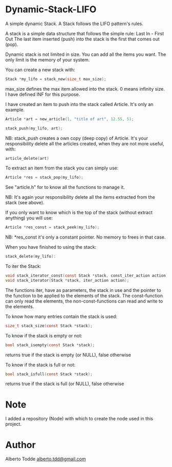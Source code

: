 # Dynamic-Stack-LIFO
A simple dynamic Stack. A Stack follows the LIFO pattern's rules.

A stack is a simple data structure that follows the simple rule: Last In - First Out
The last item inserted (push) into the stack is the first that comes out (pop).

Dynamic stack is not limited in size. You can add all the items you want. The only limit is the memory of your system.

You can create a new stack with:
```C
Stack *my_lifo = stack_new(size_t max_size);
```
max_size defines the max item allowed into the stack.
0 means infinity size. I have defined INF for this purpose. 

I have created an item to push into the stack called Article. It's only an example.
```C
Article *art = new_article(1, "title of art", 12.55, 5);

stack_push(my_lifo, art);
```
NB: stack_push creates a own copy (deep copy) of Article. It's your responsibility delete all the articles created,
when they are not more useful, with:
```C
article_delete(art)
```

To extract an item from the stack you can simply use:
```C
Article *res = stack_pop(my_lifo);
```
See "article.h" for to know all the functions to manage it.

NB: It's again your responsibility delete all the items extracted from the stack (see above).

If you only want to know which is the top of the stack (without extract anything) you will use:
```C
Article *res_const = stack_peek(my_lifo);
```

NB: *res_const it's only a constant pointer. No memory to frees in that case.

When you have finished to using the stack:
```C
stack_delete(my_lifo):
```

To iter the Stack:
```C
void stack_iterator_const(const Stack *stack, const_iter_action action);
void stack_iterator(Stack *stack, iter_action action);
```
The functions iter, have as parameters, the stack in use and the pointer to the function to be applied to the elements of the stack. 
The const-function can only read the elements, the non-const-functions can read and write to the elements.


To know how many entries contain the stack is used:
```C
size_t stack_size(const Stack *stack);
```

To know if the stack is empty or not:
```C
bool stack_isempty(const Stack *stack);
```
returns true if the stack is empty (or NULL), false otherwise

To know if the stack is full or not:
```C
bool stack_isfull(const Stack *stack);
```
returns true if the stack is full (or NULL), false otherwise

Note
====
I added a repository (Node) with which to create the node used in this project.

Author
======
Alberto Todde <alberto.tdd@gmail.com>



